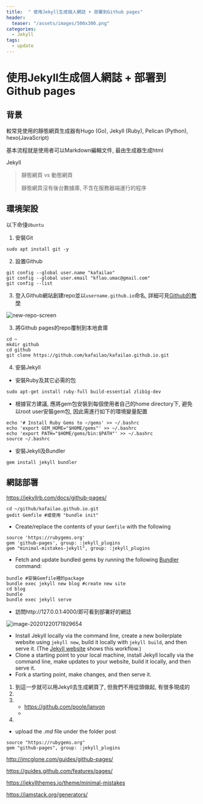 ```yaml
---
title:  " 使用Jekyll生成個人網誌 + 部署到Github pages"
header:
  teaser: "/assets/images/500x300.png"
categories: 
  - Jekyll
tags:
  - update
---
```


# 使用Jekyll生成個人網誌 + 部署到Github pages



## 背景

較常見使用的靜態網頁生成器有Hugo (Go), Jekyll (Ruby), Pelican (Python), hexo(JavaScript)

基本流程就是使用者可以Markdown編輯文件, 最由生成器生成html

Jekyll

> 靜態網頁 vs 動態網頁
>
> 靜態網頁沒有後台數據庫, 不含在服務器端運行的程序



## 環境架設

以下命俴`Ubuntu`

1. 安裝Git

```shell
sudo apt install git -y
```

2. 設置Github

```shell
git config --global user.name "kafailao"
git config --global user.email "kflao.umac@gmail.com"
git config --list
```

3. 登入Github網站創建repo並以`username.github.io`命名, 詳細可見[Github的教學](https://guides.github.com/features/pages/)

![new-repo-screen](https://guides.github.com/features/pages/create-new-repo-screen.png)

3. 將Github pages的repo覆制到本地倉庫

```shell
cd ~
mkdir github
cd github
git clone https://github.com/kafailao/kafailao.github.io.git
```



4. 安裝Jekyll

- 安裝Ruby及其它必需的包

```shell
sudo apt-get install ruby-full build-essential zlib1g-dev
```

- 根據官方建議, 應將gem包安裝到每個使用者自己的home directory下, 避免以root user安裝gem包, 因此需進行如下的環境變量配置

```shell
echo '# Install Ruby Gems to ~/gems' >> ~/.bashrc
echo 'export GEM_HOME="$HOME/gems"' >> ~/.bashrc
echo 'export PATH="$HOME/gems/bin:$PATH"' >> ~/.bashrc
source ~/.bashrc
```

- 安裝Jekyll及Bundler

```Shell
gem install jekyll bundler
```



## 網誌部署

https://jekyllrb.com/docs/github-pages/

```Shell
cd ~/github/kafailao.github.io.git
gedit Gemfile #或使用 "bundle init"
```

- Create/replace the contents of your `Gemfile` with the following

```shell
source 'https://rubygems.org'
gem 'github-pages', group: :jekyll_plugins
gem "minimal-mistakes-jekyll", group: :jekyll_plugins
```

- Fetch and update bundled gems by running the following [Bundler](https://bundler.io/) command:

```shell
bundle #安裝Gemfile裡的package
bundle exec jekyll new blog #create new site
cd blog
bundle 
bundle exec jekyll serve
```

- 訪問http://127.0.0.1:4000/即可看到部署好的網誌

![image-20201220171929654](C:\Users\tsuba\AppData\Roaming\Typora\typora-user-images\image-20201220171929654.png)



- Install Jekyll locally via the command line, create a new boilerplate website using `jekyll new`, build it locally with `jekyll build`, and then serve it. (The [Jekyll website](http://jekyllrb.com/) shows this workflow.)
- Clone a starting point to your local machine, install Jekyll locally via the command line, make updates to your website, build it locally, and then serve it.
- Fork a starting point, make changes, and then serve it.



1. 到這一步就可以用Jekyll去生成網頁了, 但我們不用從頭做起, 有很多現成的
2. 
3. 
   - https://github.com/poole/lanyon
   - 
4. 

* upload the _.md_ file under the folder post



```Shell
source "https://rubygems.org"
gem "github-pages", group: :jekyll_plugins
```







http://jmcglone.com/guides/github-pages/

https://guides.github.com/features/pages/

https://jekyllthemes.io/theme/minimal-mistakes

https://jamstack.org/generators/
